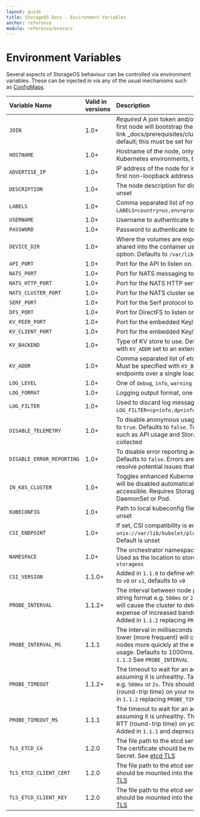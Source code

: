 ```yaml
---
layout: guide
title: StorageOS Docs - Environment Variables
anchor: reference
module: reference/envvars
---
```


# Environment Variables

Several aspects of StorageOS behaviour can be controlled via environment
variables. These can be injected in via any of the usual mechanisms such as
[ConfigMaps](https://kubernetes.io/docs/tasks/configure-pod-container/configure-pod-configmap/).

| Variable Name             | Valid in versions | Description                                                                                                                                                                                                                                                                                                   |
| :------------------       | :---------------- | :-------------------------------------------------------------------------------------------------------------------------------------------------------------------------------------------------------------------------------------------------------------------------------                              |
| `JOIN`                    | 1.0+              | *Required* A join token and/or list of cluster nodes to join.  The first node will bootstrap the cluster.  See [cluster discovery]({% link _docs/prerequisites/clusterdiscovery.md %}).  There is no default; this must be set for multiple-node clusters                                                     |
| `HOSTNAME`                | 1.0+              | Hostname of the node, only if you wish to override it.  In Kubernetes environments, typically set to `spec.nodeName`                                                                                                                                                                                          |
| `ADVERTISE_IP`            | 1.0+              | IP address of the node for incoming connections.  Defaults to first non-loopback address                                                                                                                                                                                                                      |
| `DESCRIPTION`             | 1.0+              | The node description for display purposes only.  Default is unset                                                                                                                                                                                                                                             |
| `LABELS`                  | 1.0+              | Comma separated list of node labels.  e.g. `LABELS=country=us,env=prod`.  Default is unset                                                                                                                                                                                                                    |
| `USERNAME`                | 1.0+              | Username to authenticate to the API with.  Defaults to `storageos`                                                                                                                                                                                                                                            |
| `PASSWORD`                | 1.0+              | Password to authenticate to the API with.  Defaults to `storageos`                                                                                                                                                                                                                                            |
| `DEVICE_DIR`              | 1.0+              | Where the volumes are exported.  This directory must be shared into the container using the rshared volume mount option. Defaults to `/var/lib/storageos/volumes`                                                                                                                                             |
| `API_PORT`                | 1.0+              | Port for the API to listen on.  Defaults to `5705` ([IANA Registered](https://www.iana.org/assignments/service-names-port-numbers/service-names-port-numbers.xhtml?search=5705))                                                                                                                              |
| `NATS_PORT`               | 1.0+              | Port for NATS messaging to listen on.  Defaults to `5708`                                                                                                                                                                                                                                                     |
| `NATS_HTTP_PORT`          | 1.0+              | Port for the NATS HTTP server to listen on.  Defaults to `5709`                                                                                                                                                                                                                                               |
| `NATS_CLUSTER_PORT`       | 1.0+              | Port for the NATS cluster service to listen on. Defaults to `5710`                                                                                                                                                                                                                                            |
| `SERF_PORT`               | 1.0+              | Port for the Serf protocol to listen on.  Defaults to `5711`                                                                                                                                                                                                                                                  |
| `DFS_PORT`                | 1.0+              | Port for DirectFS to listen on.  Defaults to `5703`                                                                                                                                                                                                                                                           |
| `KV_PEER_PORT`            | 1.0+              | Port for the embedded Key/Value store. Defaults to `5707`                                                                                                                                                                                                                                                     |
| `KV_CLIENT_PORT`          | 1.0+              | Port for the embedded Key/Value store. Defaults to `5706`                                                                                                                                                                                                                                                     |
| `KV_BACKEND`              | 1.0+              | Type of KV store to use. Defaults to `embedded`. `etcd` is supported with `KV_ADDR` set to an external etcd instance                                                                                                                                                                                          |
| `KV_ADDR`                 | 1.0+              | Comma separated list of etcd targets, in the form ip[:port].  Must be specified with `KV_BACKEND=etcd`.  Prefer multiple direct endpoints over a single load-balanced endpoint                                                                                                                                |
| `LOG_LEVEL`               | 1.0+              | One of `debug`, `info`, `warning` or `error`.  Defaults to `info`                                                                                                                                                                                                                                             |
| `LOG_FORMAT`              | 1.0+              | Logging output format, one of `text` or `json`.  Defaults to `json`                                                                                                                                                                                                                                           |
| `LOG_FILTER`              | 1.0+              | Used to discard log messages based on category.  e.g. `LOG_FILTER=cp=info,dp=info,etcd=debug`.  Default is unset                                                                                                                                                                                              |
| `DISABLE_TELEMETRY`       | 1.0+              | To disable anonymous usage reporting across the cluster, set to `true`. Defaults to `false`. To help improve the product, data such as API usage and StorageOS configuration information is collected                                                                                                         |
| `DISABLE_ERROR_REPORTING` | 1.0+              | To disable error reporting across the cluster, set to `true`. Defaults to `false`. Errors are reported to help identify and resolve potential issues that may occur                                                                                                                                           |
| `IN_K8S_CLUSTER`          | 1.0+              | Toggles enhanced Kubernetes integration.  Defaults to `true` and will be disabled automatically if Kubernetes API is not accessible.  Requires StorageOS to be deployed as a DaemonSet or Pod.                                                                                                                |
| `KUBECONFIG`              | 1.0+              | Path to local kubeconfig file.  Not normally required.  Default is unset                                                                                                                                                                                                                                      |
| `CSI_ENDPOINT`            | 1.0+              | If set, CSI compatibility is enabled.  Typically set to `unix://var/lib/kubelet/plugins_registry/storageos/csi.sock`.  Default is unset                                                                                                                                                                       |
| `NAMESPACE`               | 1.0+              | The orchestrator namespace that StorageOS is running in.  Used as the location to store encryption keys in.  Defaults to `storageos`                                                                                                                                                                          |
| `CSI_VERSION`             | 1.1.0+            | Added in `1.1.0` to define what version of CSI to use. Can be set to `v0` or `v1`, defaults to `v0`                                                                                                                                                                                                           |
| `PROBE_INTERVAL`          | 1.1.2+            | The interval between node probes. Takes a time duration in string format e.g. `500ms` or `2s`. Setting this lower (more frequent) will cause the cluster to detect failed nodes more quickly at the expense of increased bandwidth usage.  Defaults to 1000ms. Added in `1.1.2` replacing `PROBE_INTERVAL_MS` |
| `PROBE_INTERVAL_MS`       | 1.1.1             | The interval in milliseconds between node probes. Setting this lower (more frequent) will cause the cluster to detect failed nodes more quickly at the expense of increased bandwidth usage.  Defaults to 1000ms. Added in `1.1.1` and deprecated in `1.1.2` See `PROBE_INTERVAL`                             |
| `PROBE_TIMEOUT`           | 1.1.2+            | The timeout to wait for an ack from a probed node before assuming it is unhealthy.  Takes a time duration in string format e.g. `500ms` or `2s`. This should be set to 99-percentile of RTT (round-trip time) on your network.  Defaults to 3000ms. Added in `1.1.2` replacing `PROBE_TIMEOUT_MS`             |
| `PROBE_TIMEOUT_MS`        | 1.1.1             | The timeout to wait for an ack from a probed node before assuming it is unhealthy.  This should be set to 99-percentile of RTT (round-trip time) on your network.  Defaults to 3000ms. Added in `1.1.1` and deprecated in `1.1.2` See `PROBE_TIMEOUT`                                                         |
| `TLS_ETCD_CA`             | 1.2.0             | The file path to the etcd server Certificate Authority certificate. The certificate should be mounted into the container using a Secret. See [etcd TLS](/docs/operations/external-etcd/etcd-tls)                                                                                                              |
| `TLS_ETCD_CLIENT_CERT`    | 1.2.0             | The file path to the etcd server client certificate. The certificate should be mounted into the container using a Secret. See [etcd TLS](/docs/operations/external-etcd/etcd-tls)                                                                                                                             |
| `TLS_ETCD_CLIENT_KEY`     | 1.2.0             | The file path to the etcd server client key. The certificate should be mounted into the container using a Secret. See [etcd TLS](/docs/operations/external-etcd/etcd-tls)                                                                                                                                     |


